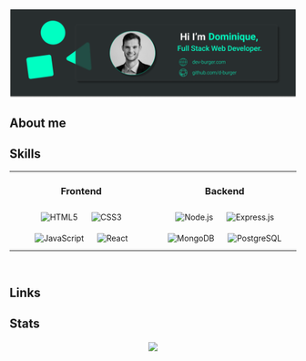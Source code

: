 <img src="/img/frame.png" alt="Cover with details about author">

## About me

## Skills

<table width="70%"><tr><td valign="top" width="30%">
  

  <h3 align="center">Frontend</h3>
  
  <div align="center">  
    <img style="margin: 10px" src="https://profilinator.rishav.dev/skills-assets/html5-original-wordmark.svg" alt="HTML5" height="50" />  
    <img style="margin: 10px" src="https://profilinator.rishav.dev/skills-assets/css3-original-wordmark.svg" alt="CSS3" height="50" />  
    <img style="margin: 10px" src="https://profilinator.rishav.dev/skills-assets/javascript-original.svg" alt="JavaScript" height="50" />  
    <img style="margin: 10px" src="https://profilinator.rishav.dev/skills-assets/react-original-wordmark.svg" alt="React" height="50" />  
  </div>
</td><td valign="top" width="30%">
  
  <h3 align="center">Backend</h3>
  
  <div align="center">  
  <img style="margin: 10px" src="https://profilinator.rishav.dev/skills-assets/nodejs-original-wordmark.svg" alt="Node.js" height="50" /> 
  <img style="margin: 10px" src="https://profilinator.rishav.dev/skills-assets/express-original-wordmark.svg" alt="Express.js" height="50" /> 
  <img style="margin: 10px" src="https://profilinator.rishav.dev/skills-assets/mongodb-original-wordmark.svg" alt="MongoDB" height="50" />  
  <img style="margin: 10px" src="https://profilinator.rishav.dev/skills-assets/postgresql-original-wordmark.svg" alt="PostgreSQL" height="50" /> 
  </div>
</td></tr></table>  

<br/>  


<!--
<div>
<img width="500px" border-radius="30px" src="/img/skills.gif" alt="moving text that represent different skills like React, nodejs, JavaScript and CSS3">
</div>
-->


## Links

## Stats

<p align=center>  
  <img align=center src="https://github-readme-stats.vercel.app/api?username=d-burger&show_icons=true&title_color=00ffc2&bg_color=282e2f&icon_color=00ffc2&text_color=FFFFFF">
</p>



<!--
**d-burger/d-burger** is a ✨ _special_ ✨ repository because its `README.md` (this file) appears on your GitHub profile.

Here are some ideas to get you started:

- 🔭 I’m currently working on ...
- 🌱 I’m currently learning ...
- 👯 I’m looking to collaborate on ...
- 🤔 I’m looking for help with ...
- 💬 Ask me about ...
- 📫 How to reach me: ...
- 😄 Pronouns: ...
- ⚡ Fun fact: ...
-->
